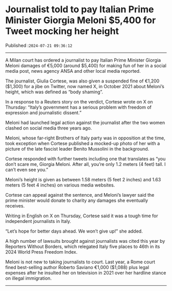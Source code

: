 # Journalist told to pay Italian Prime Minister Giorgia Meloni $5,400 for Tweet mocking her height

Published :`2024-07-21 09:36:12`

---

A Milan court has ordered a journalist to pay Italian Prime Minister Giorgia Meloni damages of €5,000 (around $5,400) for making fun of her in a social media post, news agency ANSA and other local media reported.

The journalist, Giulia Cortese, was also given a suspended fine of €1,200 ($1,300) for a jibe on Twitter, now named X, in October 2021 about Meloni’s height, which was defined as “body shaming”.

In a response to a Reuters story on the verdict, Cortese wrote on X on Thursday: “Italy’s government has a serious problem with freedom of expression and journalistic dissent.”

Meloni had launched legal action against the journalist after the two women clashed on social media three years ago.

Meloni, whose far-right Brothers of Italy party was in opposition at the time, took exception when Cortese published a mocked-up photo of her with a picture of the late fascist leader Benito Mussolini in the background.

Cortese responded with further tweets including one that translates as “you don’t scare me, Giorgia Meloni. After all, you’re only 1.2 meters (4 feet) tall. I can’t even see you.”

Meloni’s height is given as between 1.58 meters (5 feet 2 inches) and 1.63 meters (5 feet 4 inches) on various media websites.

Cortese can appeal against the sentence, and Meloni’s lawyer said the prime minister would donate to charity any damages she eventually receives.

Writing in English on X on Thursday, Cortese said it was a tough time for independent journalists in Italy.

“Let’s hope for better days ahead. We won’t give up!” she added.

A high number of lawsuits brought against journalists was cited this year by Reporters Without Borders, which relegated Italy five places to 46th in its 2024 World Press Freedom Index.

Meloni is not new to taking journalists to court. Last year, a Rome court fined best-selling author Roberto Saviano €1,000 ($1,088) plus legal expenses after he insulted her on television in 2021 over her hardline stance on illegal immigration.

---

